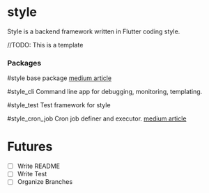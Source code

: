 # style
Style is a backend framework written in Flutter coding style.

//TODO: This is a template

### Packages 

#style 
base package
[medium article](https://itnext.io/style-backend-framework-d544bdb78a36)

#style_cli
Command line app for debugging, monitoring, templating.

#style_test
Test framework for style

#style_cron_job
Cron job definer and executor.
[medium article](https://itnext.io/flutter-dart-cron-jobs-90fa065ba8d2)


# Futures

 - [ ] Write README
 - [ ] Write Test
 - [ ] Organize Branches
